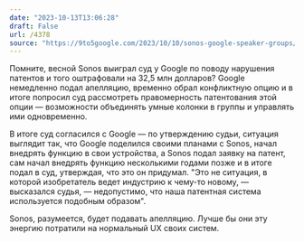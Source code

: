 ```yaml
---
date: "2023-10-13T13:06:28"
draft: False
url: /4378
source: "https://9to5google.com/2023/10/10/sonos-google-speaker-groups/"
---
```


Помните, весной Sonos выиграл суд у Google по поводу нарушения патентов и того оштрафовали на 32,5 млн долларов? Google немедленно подал апелляцию, временно обрал конфликтную опцию и в итоге попросил суд рассмотреть правомерность патентования этой опции — возможности объединять умные колонки в группы и управлять ими одновременно.

В итоге суд согласился с Google — по утверждению судьи, ситуация выглядит так, что Google поделился своими планами с Sonos, начал внедрять функцию в свои устройства, а Sonos подал заявку на патент, сам начал внедрять функцию несколькими годами позже и в итоге подал в суд, утверждая, что это он придумал. "Это не ситуация, в которой изобретатель ведет индустрию к чему-то новому, — высказался судья, — недопустимо, что наша патентная система используется подобным образом".

Sonos, разумеется, будет подавать апелляцию. Лучше бы они эту энергию потратили на нормальный UX своих систем.
